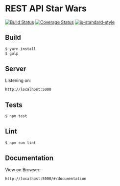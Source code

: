 # REST API Star Wars

[![Build Status](https://travis-ci.com/eduhrcastro/node-api-star-wars.svg?branch=master)](https://travis-ci.com/eduhrcastro/node-api-star-wars) [![Coverage Status](https://coveralls.io/repos/github/eduhrcastro/node-api-star-wars/badge.svg?branch=master)](https://coveralls.io/github/eduhrcastro/node-api-star-wars?branch=master) [![js-standard-style](https://img.shields.io/badge/code%20style-standard-brightgreen.svg)](http://standardjs.com)

## Build

```sh
$ yarn install
$ gulp
```

## Server

Listening on:
```sh
http://localhost:5000
```

## Tests

```sh
$ npm test
```

## Lint

```sh
$ npm run lint
```

## Documentation

View on Browser:
```sh
http://localhost:5000/#/documentation
```
